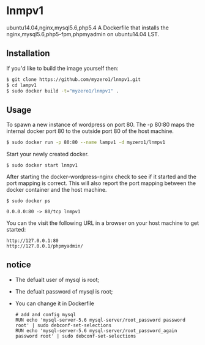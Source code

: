 # lnmpv1
ubuntu14.04,nginx,mysql5.6,php5.4
A Dockerfile that installs the nginx,mysql5.6,php5-fpm,phpmyadmin on ubuntu14.04 LST.

## Installation

If you'd like to build the image yourself then:

```bash
$ git clone https://github.com/myzero1/lnmpv1.git
$ cd lampv1
$ sudo docker build -t="myzero1/lnmpv1" .
```

## Usage

To spawn a new instance of wordpress on port 80.  The -p 80:80 maps the internal docker port 80 to the outside port 80 of the host machine.

```bash
$ sudo docker run -p 80:80 --name lampv1 -d myzero1/lnmpv1
```

Start your newly created docker.

```
$ sudo docker start lnmpv1
```

After starting the docker-wordpress-nginx check to see if it started and the port mapping is correct.  This will also report the port mapping between the docker container and the host machine.

```
$ sudo docker ps

0.0.0.0:80 -> 80/tcp lnmpv1
```

You can the visit the following URL in a browser on your host machine to get started:

```
http://127.0.0.1:80
http://127.0.0.1/phpmyadmin/
```
## notice
  * The defualt user of mysql is root;
  
  * The defualt password of mysql is root;
  
  * You can change it in Dockerfile
    ```
    # add and config mysql 
    RUN echo 'mysql-server-5.6 mysql-server/root_password password root' | sudo debconf-set-selections
    RUN echo 'mysql-server-5.6 mysql-server/root_password_again password root' | sudo debconf-set-selections
    ```



